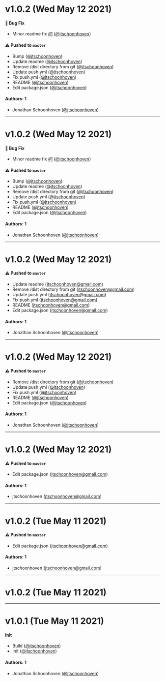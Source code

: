 # v1.0.2 (Wed May 12 2021)

#### 🐛 Bug Fix

- Minor readme fix [#1](https://github.com/jtschoonhoven/react-animated-components/pull/1) ([@jtschoonhoven](https://github.com/jtschoonhoven))

#### ⚠️ Pushed to `master`

- Bump ([@jtschoonhoven](https://github.com/jtschoonhoven))
- Update readme ([@jtschoonhoven](https://github.com/jtschoonhoven))
- Remove /dist directory from git ([@jtschoonhoven](https://github.com/jtschoonhoven))
- Update push.yml ([@jtschoonhoven](https://github.com/jtschoonhoven))
- Fix push.yml ([@jtschoonhoven](https://github.com/jtschoonhoven))
- README ([@jtschoonhoven](https://github.com/jtschoonhoven))
- Edit package.json ([@jtschoonhoven](https://github.com/jtschoonhoven))

#### Authors: 1

- Jonathan Schoonhoven ([@jtschoonhoven](https://github.com/jtschoonhoven))

---

# v1.0.2 (Wed May 12 2021)

#### 🐛 Bug Fix

- Minor readme fix [#1](https://github.com/jtschoonhoven/react-animated-components/pull/1) ([@jtschoonhoven](https://github.com/jtschoonhoven))

#### ⚠️ Pushed to `master`

- Bump ([@jtschoonhoven](https://github.com/jtschoonhoven))
- Update readme ([@jtschoonhoven](https://github.com/jtschoonhoven))
- Remove /dist directory from git ([@jtschoonhoven](https://github.com/jtschoonhoven))
- Update push.yml ([@jtschoonhoven](https://github.com/jtschoonhoven))
- Fix push.yml ([@jtschoonhoven](https://github.com/jtschoonhoven))
- README ([@jtschoonhoven](https://github.com/jtschoonhoven))
- Edit package.json ([@jtschoonhoven](https://github.com/jtschoonhoven))

#### Authors: 1

- Jonathan Schoonhoven ([@jtschoonhoven](https://github.com/jtschoonhoven))

---

# v1.0.2 (Wed May 12 2021)

#### ⚠️ Pushed to `master`

- Update readme (jtschoonhoven@gmail.com)
- Remove /dist directory from git (jtschoonhoven@gmail.com)
- Update push.yml (jtschoonhoven@gmail.com)
- Fix push.yml (jtschoonhoven@gmail.com)
- README (jtschoonhoven@gmail.com)
- Edit package.json (jtschoonhoven@gmail.com)

#### Authors: 1

- Jonathan Schoonhoven ([@jtschoonhoven](https://github.com/jtschoonhoven))

---

# v1.0.2 (Wed May 12 2021)

#### ⚠️ Pushed to `master`

- Remove /dist directory from git ([@jtschoonhoven](https://github.com/jtschoonhoven))
- Update push.yml ([@jtschoonhoven](https://github.com/jtschoonhoven))
- Fix push.yml ([@jtschoonhoven](https://github.com/jtschoonhoven))
- README ([@jtschoonhoven](https://github.com/jtschoonhoven))
- Edit package.json ([@jtschoonhoven](https://github.com/jtschoonhoven))

#### Authors: 1

- Jonathan Schoonhoven ([@jtschoonhoven](https://github.com/jtschoonhoven))

---

# v1.0.2 (Wed May 12 2021)

#### ⚠️ Pushed to `master`

- Edit package.json (jtschoonhoven@gmail.com)

#### Authors: 1

- jtschoonhoven (jtschoonhoven@gmail.com)

---

# v1.0.2 (Tue May 11 2021)

#### ⚠️ Pushed to `master`

- Edit package.json (jtschoonhoven@gmail.com)

#### Authors: 1

- jtschoonhoven (jtschoonhoven@gmail.com)

---

# v1.0.2 (Tue May 11 2021)



---

# v1.0.1 (Tue May 11 2021)

#### Init

- Build ([@jtschoonhoven](https://github.com/jtschoonhoven))
- Init ([@jtschoonhoven](https://github.com/jtschoonhoven))

#### Authors: 1

- Jonathan Schoonhoven ([@jtschoonhoven](https://github.com/jtschoonhoven))
